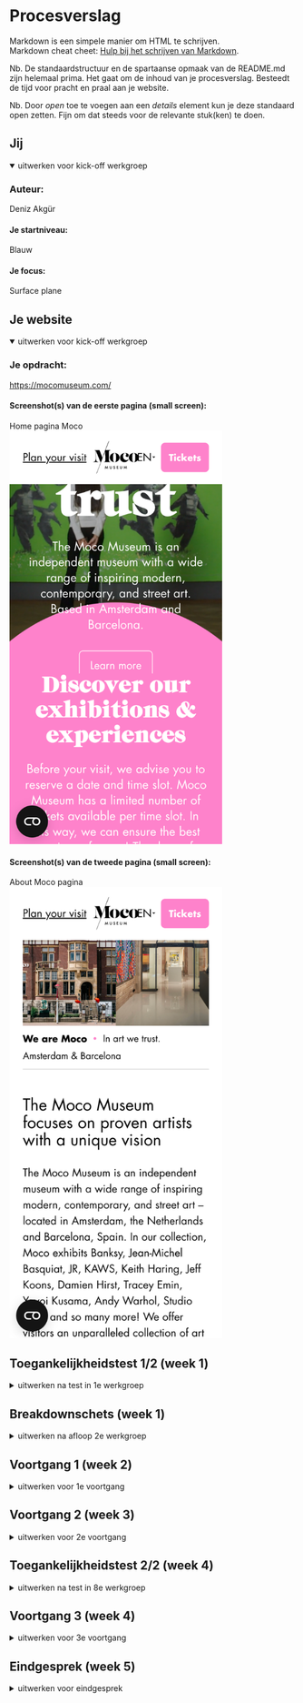 # Procesverslag
Markdown is een simpele manier om HTML te schrijven.  
Markdown cheat cheet: [Hulp bij het schrijven van Markdown](https://github.com/adam-p/markdown-here/wiki/Markdown-Cheatsheet).

Nb. De standaardstructuur en de spartaanse opmaak van de README.md zijn helemaal prima. Het gaat om de inhoud van je procesverslag. Besteedt de tijd voor pracht en praal aan je website.

Nb. Door *open* toe te voegen aan een *details* element kun je deze standaard open zetten. Fijn om dat steeds voor de relevante stuk(ken) te doen.





## Jij

<details open>
  <summary>uitwerken voor kick-off werkgroep</summary>

  ### Auteur:
  Deniz Akgür

  #### Je startniveau:
  Blauw

  #### Je focus:
  Surface plane
 
</details>





## Je website

<details open>
  <summary>uitwerken voor kick-off werkgroep</summary>

  ### Je opdracht:
  https://mocomuseum.com/

  #### Screenshot(s) van de eerste pagina (small screen): 
  Home pagina Moco 
  <img src="images/mocomuseum.com_about-moco (1).png" width="375px" alt="omschrijving van de pagina">

  #### Screenshot(s) van de tweede pagina (small screen):
  About Moco pagina 
  <img src="images/mocomuseum.com_about-moco.png" width="375px" alt="omschrijving van de pagina">
 
</details>



## Toegankelijkheidstest 1/2 (week 1)

<details>
  <summary>uitwerken na test in 1e werkgroep</summary>

  ### Bevindingen
  Lijst met je bevindingen die in de test naar voren kwamen:
  
  Wat uit de test is gekomen dat de site nog veel ruimte heeft voor verbetering. 

  #### Screenreader
  Hier korte omschrijving (met indien nodig afbeeldingen)
  
  Uit de screenreader kwam uit dat:
  
  1. Dat de taal fout staat in de html waardoor de screenreader de tekst niet goed kan lezen.
  2. Dat de screenshots vaag zijn beschreven.
  3. Dat je vast komt bij de cookies pop up waardoor je niks kan doen op de site.
  4. Dat bepaalde buttons die links moeten zijn geen link zijn.
  
  Maar er kwam ook goede dingen zoals:
  
  1. Dat de structuur goed te volgen is en logish is.
  2. De linkjes duidelijk zijn.

  Hier een omschrijving van hoe het opgelost kan worden (met indien nodig afbeeldingen)

  Wat ik kan doen is om de problemen op te lossen is:
  
  1. De goede taal in de html zetten dus geen NL maar EN.
  2. Een betere en langere beschrijving bij de foto's.
  3. Een skip button maken zodat je gelijk naar de knop "alle cookies" of "geen cookies" kan klikken
  4. De buttons veranderen naar een link sinds ze lijden naar een andere pagina.

  #### Muis en Toetsenbord 
  Hier korte omschrijving (met indien nodig afbeeldingen)
  
  Hieruit kwam dat:
  
  1. sommige buttons geen hover state hebben of een hover hebben waarvan je bijna niet kan zien wat er veranderd.
  2. de slider van Amsterdam naar Barcelona is bijna geen verschil.
  3. de logo soms niet op focus staat.
  
  Er kwam ook goede dingen uit zoals:
  
  1. Je kan door alle linkjes tabben.
  2. Dat je met met pijltjes en spatie naar beneden kan gaan.
  3. Dat als je op een link staat en dan enter klikt dat je ook echt naar de pagina gaat.
  
  Hier een omschrijving van hoe het opgelost kan worden (met indien nodig afbeeldingen)

  Hoe het opgelost kan worden is door:
  
  1. Een hover state op elke button en link te zetten.
  2. Als ik tijd had om een 3de pagina te maken zou ik de dan ervoor zorgen dat je de content anders zou zijn en de taal of misschien de content hetzelfde      maar andere foto's zodat je een duidelijke switch kan zien.
  3. Een focus state geven aan de logo.

  #### Motoriek (shocks, elastiekjes)
  Hier korte omschrijving (met indien nodig afbeeldingen)
  
  Met de shocks, de ballon en de elastieken ging het helemaal goed en kwamen we niet op problemen.

  Hier een omschrijving van hoe het opgelost kan worden (met indien nodig afbeeldingen)
  
  Hier is er niks om te verbeteren.

  #### Visueel (brillen, contrast, kleurenblind, dark/light). 
  Hier korte omschrijving (met indien nodig afbeeldingen)
  
  Hemifield: Geen problemen.
  
  Central field: Kan niks lezen.
  
  Combined loss: Lastig om het witte tekst op het roze te lezen.
  
  Blur/Glare: Headings zijn goed te lezen maar de p's niet.
  
  Peripheral vision: Bijna niks te zien.
  
  Hier een omschrijving van hoe het opgelost kan worden (met indien nodig afbeeldingen)
  
  Central field: hier kan ik ervoor zorgen dat de screenreader zodanig alles zo goed voorleest dat ze geen problemen gaan lopen  met het gebruiken van de                  site.
  
  Combined loss: Spelen met contrast om te kijken wat het fijnst is om te lezen.
  
  Blur/Glare: Hier kan ik de p's wat groter maken en wat meer wit ruimte kunnen geven om het wat meer leesbaar te maken.
  
  Peripheral vision: Hier kan ik dezelfde oplossing gebruiken die ik ook bij central field wil gebruiken.

</details>



## Breakdownschets (week 1)

<details>
  <summary>uitwerken na afloop 2e werkgroep</summary>

  ### de hele pagina: 
  [layout html scherm.pdf](https://github.com/akgurd/FED-blok1-2022/files/10003594/layout.html.scherm.pdf)

</details>





## Voortgang 1 (week 2)

<details>
  <summary>uitwerken voor 1e voortgang</summary>

  ### Stand van zaken
  hier dit ging goed & dit was lastig (neem ook screenshots op van delen van je website en code)
Dit ging goed:
<img width="222" alt="Screenshot 2022-09-23 at 14 50 32" src="https://user-images.githubusercontent.com/112885752/191964029-f0892dae-b59c-4d59-a34b-164dfd252e35.png"> Het maken van de root in css.
  
  Dit was lastig:

<img width="298" alt="Screenshot 2022-09-23 at 14 51 26" src="https://user-images.githubusercontent.com/112885752/191964176-fbf13da8-6847-468a-80f3-c392875d8e54.png"> Ik had veel moeite met mijn header, had het eerst goed maar bij About Moco pagina moet het anders en toen ging het fout.
  


  ### Agenda voor meeting
  samen met je groepje opstellen
  
  | Deniz                                                           | Michelle                                                        | Quinesha     | Mike             |
  | ---                                                                                                                                 | ---                | ---          | ---              |
  | Vraag. Bij me footer hoe zet ik de teks                         | Vraag. Hoe maak ik een uitklapbaar menu?                          | Vraag.Hoe zet ik de pijltjes van mij carousel aan de zijkanten.    | Vraag. Hoe maak ik een responsive menu?    |
  | Vraag. Hoe maak ik de Amsterdam/Barcelona button?               | Vraag. Hoe maak je een slideshow van tekst?| Vraag. Hoe zet ik een carousel naast een list? | 
  | Vraag. Hoe maak ik de header en main bij mijn About Moco page?  | Vraag.Hoe zorg ik ervoor min. 2 en max. 4 items op een rij krijg?               |Vraag. Waarom krijg een witte balk wanneer ik naar een kleine scherm ga?         |               |



  ### Verslag van meeting
  hier na afloop snel de uitkomsten van de meeting vastleggen

  - Vragen waren allemaal beantwoord behalve mijn button vraag maar daar zal ik met Sanne apart voor zitten.
  - Heb nog steeds last met het positioneren.

</details>





## Voortgang 2 (week 3)

<details>
  <summary>uitwerken voor 2e voortgang</summary>

  ### Stand van zaken

  Wat ging goed is dat ik de foto's van de borders gelijk kon krijgen met de border van mijn vakje.
  <img width="438" alt="Screenshot 2022-11-08 at 21 22 12" src="https://user-images.githubusercontent.com/112885752/200667390-d8f41340-4a47-4bb2-9d26-a3dea68e96ba.png">

  <img width="388" alt="Screenshot 2022-11-08 at 21 21 10" src="https://user-images.githubusercontent.com/112885752/200667177-0285dce6-505f-4442-901e-104b8e54216a.png"> 
 

Wat lastig ging is bij dezelfde stukje maar dan bij de tekst, want wat ik wou is dat de image dan boven is en dan de h2, h3, p maar het lukte mij niet om het op die volgorde te krijgen.
  
<img width="825" alt="Screenshot 2022-11-08 at 21 25 26" src="https://user-images.githubusercontent.com/112885752/200668028-64b45925-8601-4b34-bb7a-128691491b23.png">

   <img width="388" alt="Screenshot 2022-11-08 at 21 21 10" src="https://user-images.githubusercontent.com/112885752/200667177-0285dce6-505f-4442-901e-104b8e54216a.png"> 


  ### Agenda voor meeting
  samen met je groepje opstellen

  | Deniz     | Donna          | Mohini    | Shanine        |
  | ---            | ---                | ---          | ---            
  | Vraag. Hoe zet ik een background image bij mijn header?  | Vraag. Mag je een ID gebruiken zodat je maar 1 css pagina hebt?             | Vraag. Hoe style ik forms?   | Vraag. Hoe maak ik de cirkel bovenin?    |             | 
  | Vraag. Hoe zet ik content in een bepaalde volgorde? | Vraag. Mag ik deze ID houden? | Vraag. Hoe voeg je een countdown timer? | Vraag. Hoe zet je een filmpje bij de header? |
  | Vraag. Hoe zet ik mijn buttons naast  elkaar met een img  ertussen?           | Vraag. Hoe doe ik deze transitions?             | Vraag. Waarom werkt me AddEventListener niet?         |               |
  | Vraag. Waarom werkt me font niet?            | Vraag. Mogen px bij media schermbreedte?             |           |               |
 
  | Arron      | 
  | ---            | 
  | Vraag. Hoe doe je transitions?  |
  |  | 
  |             |

  ### Verslag van meeting
  hier na afloop snel de uitkomsten van de meeting vastleggen

  - Moeite met mijn header en het stylen ervan.
  - Vragen waren wel allemaal beantwoord ookal waren we met 5 mensen dus dat was fijn.

</details>





## Toegankelijkheidstest 2/2 (week 4)

<details>
  <summary>uitwerken na test in 8e werkgroep</summary>

  ### Bevindingen
  Lijst met je bevindingen die in de test naar voren kwamen (geef ook aan wat er verbeterd is):
  
  Wat er uit de test is gekomen is dat me site het voor de grote deel het goed doet alleen er is natuurlijk altijd wel plek voor verbetering.
  Ik zag wel verbetering in sommige testen wat fijn is.

  #### Screenreader
  Hier korte omschrijving (met indien nodig afbeeldingen)
  
  Het ging voor een deel goed zoals, bij de headings die waren gewoon logish en werden goed voorgelezen, de buttons werden ook goed beschreven.
  
  Natuurlijk waren er ook een paar dingen die verbeterd konden worden zoals, de more info button moet een link zijn en dan ook een goede beschrijving krijgen van waar de more info over is. De moco logo moet naast de "welcome to moco" ook zeggen dat het een link is terug naar de homepage.

  Hier een omschrijving van hoe het opgelost kan worden (met indien nodig afbeeldingen)
  
  Hoe ik het kan oplossen is bij de more info button dus een link te maken en dan een beschrijving te geven van dat het dus meer informatie geeft over de museum.
  
  Bij de logo kan ik dus ook naast de "welcome to moco" een tekst schrijven dat het zegt dat het een button is als je terug naar de homepage wilt.

  #### Muis en Toetsenbord 
  Hier korte omschrijving (met indien nodig afbeeldingen)
  
  Het tabben ging heel fijn, het ging gewoon door alles wat moest.
  
  Bij blurred waren de kopjes goed te lezen alleen de p's waren soms wat moeilijk om te lezen. De witte tekst was makkelijker te lezen dan de zwarte.
  
  Bij de kleurblindheid test zagen we dat de tekstvakken goed gescheiden was van de achtergrond en tekst. Het veranderd de kleuren en de site werkt prima met kleurblindheid.
  

  Hier een omschrijving van hoe het opgelost kan worden (met indien nodig afbeeldingen)

  Ik kan de p's wat meer witruimte geven en wat groter kunnen maken zodat ze wat meer leesbaar zijn.

  #### Motoriek (shocks, elastiekjes)
  Hier korte omschrijving (met indien nodig afbeeldingen)
  
  Met de motorieken ging het goed en hadden wij geen problemen. Met de elastieken en shocks was de site nog steeds goed te bedienen. Met de ballon hadden wij ook geen problemen en werden we niet afgeleid.

  Hier een omschrijving van hoe het opgelost kan worden (met indien nodig afbeeldingen)

  Hier hoeven er geen verbeteringen.
  
  #### Visueel (brillen, contrast, kleurenblind, dark/light). 
  Hier korte omschrijving (met indien nodig afbeeldingen)
  
  Met de brillen ging het voor een groot gedeelte goed, alleen er waren wel een paar brillen waar we helemaal niks mee konden zien maar is ook heel moeilijk. Ik zag wel dat er met de vorige keer een verbetering was.

  Blur/Glare: Foto's zijn goed te zien alleen de tekst is moeilijk te lezen.
  
  Peripheral: Het is soms lastig maar kan alles zien.
  
  Hemifield: Er waren met deze bril helemaal geen problemen.
  
  Central field: Met deze bril konden wij dus helemaal niets zien.
  
  Low contrast: Alles is leesbaar en goed te zien.
  
  Combined loss: Hier was ook alles leesbaar en goed te zien.
  
  Hier een omschrijving van hoe het opgelost kan worden (met indien nodig afbeeldingen)
  
  Wat ik kan dus is dus meer witruimte geven tussen de regels en wat groter maken zodat het meer leesbaar is. 

</details>





## Voortgang 3 (week 4)

<details>
  <summary>uitwerken voor 3e voortgang</summary>

  ### Stand van zaken
 
  Wat goed ging is het maken van 3 stylepagina's, is iets wat ik eerder niet heb gedaan maar is wel fijn want is wat overzichtelijker.
<img width="363" alt="Screenshot 2022-11-08 at 21 27 33" src="https://user-images.githubusercontent.com/112885752/200668429-17a4c00d-249a-4cf6-b9a7-3344b1e0f05f.png">

  Wat minder goed ging is mijn header en daar heb ik al een tijdje problemen mee.
  <img width="454" alt="Screenshot 2022-11-08 at 21 28 50" src="https://user-images.githubusercontent.com/112885752/200668749-fe047201-413d-4d7f-9cc2-0ffa136a29cd.png">


  ### Agenda voor meeting
  samen met je groepje opstellen

  Deniz      : Vraag. Hoe fix ik mijn header? | Vraag. Hoe zet ik zo een lijn bij mijn footer? | Vraag. Hoe maak ik de cookies button? |
  Michelle   : Vraag. Hoe zorg ik ervoor dat teksten niet over mijn sticky header floaten? |     
  Quinesha   : Vraag. Hoe plaats ik een button het best op een specifieke plek?  | Vraag. Hoe plaats ik een cirkel met een icoon erin? | Vraag. Hoe zorg ik dat een plaatje aan de bovenkant een button overlapt maar niet aan de onderkant. |
  Mike       : Vraag. Hoe maak ik een automatische image carousel? |


  ### Verslag van meeting
  hier na afloop snel de uitkomsten van de meeting vastleggen

  - Vragen waren allemaal beantwoord.
  - Kwam erachter dat ik de cookies button niet eens hoef te doen dus dat is 1 last af van me schouders.

</details>





## Eindgesprek (week 5)

<details>
  <summary>uitwerken voor eindgesprek</summary>
  
  Na de laatste voortgangsgesprek ben ik gaan werken aan mijn site en liep op veel problemen vast waardoor ik in tijdsnoods kwam en daardoor dan niet op tijd mijn site kon inleveren. Uiteindelijk door de hulp van Donna is het mijn gelukt voor de herkansing.
  
  ### Je uitkomst - karakteristiek screenshots:
  
  <img width="457" alt="Screenshot 2022-11-14 at 15 02 31" src="https://user-images.githubusercontent.com/112885752/201679405-fbfe8286-4d0a-450b-9c68-61e5a383b2c4.png">

  <img width="455" alt="Screenshot 2022-11-14 at 15 02 59" src="https://user-images.githubusercontent.com/112885752/201679514-62188e49-6f51-4649-b685-a7a3e778cf4c.png">

  ### Dit ging goed/Heb ik geleerd: 
  Ik heb geleerd om met grid te werken wat best een gedoe kon zijn soms.

  <img width="455" alt="Screenshot 2022-11-14 at 15 02 59" src="https://user-images.githubusercontent.com/112885752/201679514-62188e49-6f51-4649-b685-a7a3e778cf4c.png">

  Ik heb geleerd hoe ik order kan gebruiken om de plaats van elementen te verplaatsen.
  
<img width="447" alt="Screenshot 2022-11-14 at 15 07 03" src="https://user-images.githubusercontent.com/112885752/201680414-0f012f47-a905-40db-8098-e2c5e6fce77e.png">

  ### Dit was lastig/Is niet gelukt:
 
  De cookie button was heel lastig en zorgde voor veel problemen.
<img width="82" alt="Screenshot 2022-11-14 at 15 07 35" src="https://user-images.githubusercontent.com/112885752/201680527-976fcbbb-5f0c-4106-be7a-828733f8cd65.png">

  Ik had  een lange tijd veel problemen met het positioneren van mijn header elemenenten maar door de hulp van Donna is het gelukt.
<img width="456" alt="Screenshot 2022-11-14 at 15 09 15" src="https://user-images.githubusercontent.com/112885752/201680915-22f71cce-3ede-4ee2-a37a-4f605fff21fc.png">

Met footer had ik ook veel problemen want de grid wou maar niet werken maar het is gelukt.
<img width="465" alt="Screenshot 2022-11-14 at 15 10 01" src="https://user-images.githubusercontent.com/112885752/201681113-f675639c-8bab-4450-b351-73fccfee2069.png">

  Ik heb deze button niet kunnen maken omdat ik niet ggenoeg tijd had.
<img width="282" alt="Screenshot 2022-11-14 at 15 10 39" src="https://user-images.githubusercontent.com/112885752/201681272-08be017d-eb86-4d2c-8e87-236b902cf566.png">


## Bronnenlijst

<details open>
  <summary>continu bijhouden terwijl je werkt</summary>

  Nb. Wees specifiek ('css-tricks' als bron is bijv. niet specifiek genoeg).

  1. cookie button icon : https://www.flaticon.com/free-icon/cookie_3696968?term=cookie&page=1&position=47&page=1&position=47&related_id=3696968&origin=search
  2. Donna Stam: geholpen met mijn cookie button en met stukjes code en css.
  3. bron logo: https://mocomuseum.com/ & https://www.remove.bg/upload
  4. bron header picture code: bron: https://dev.to/ziratsu/switch-to-a-darker-image-when-on-dark-mode-2lkh
  5. bron video inzetten: https://www.youtube.com/watch?v=IlRn1a38bec
  6. Alle images komen van: [https:mocom](https://mocomuseum.com/) &https://mocomuseum.com/about-moco

</details>
